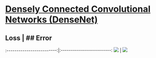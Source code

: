 # [Densely Connected Convolutional Networks (DenseNet)](https://arxiv.org/abs/1608.06993)

## Loss             |  ## Error
:-------------------------:|:-------------------------:
![](loss)  |  ![](error)

[error]:result/error_rate.png "Error Rate"
[loss]:result/loss.png "loss"

